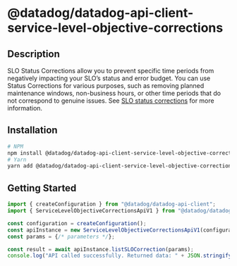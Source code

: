 # @datadog/datadog-api-client-service-level-objective-corrections

## Description

SLO Status Corrections allow you to prevent specific time periods from negatively impacting
your SLO’s status and error budget. You can use Status Corrections for various purposes, such
as removing planned maintenance windows, non-business hours, or other time periods that do
not correspond to genuine issues. See [SLO status corrections](https://docs.datadoghq.com/service_management/service_level_objectives/#slo-status-corrections) for more information.

## Installation

```sh
# NPM
npm install @datadog/datadog-api-client-service-level-objective-corrections
# Yarn
yarn add @datadog/datadog-api-client-service-level-objective-corrections
```

## Getting Started
```ts
import { createConfiguration } from "@datadog/datadog-api-client";
import { ServiceLevelObjectiveCorrectionsApiV1 } from "@datadog/datadog-api-client-service-level-objective-corrections";

const configuration = createConfiguration();
const apiInstance = new ServiceLevelObjectiveCorrectionsApiV1(configuration);
const params = {/* parameters */};

const result = await apiInstance.listSLOCorrection(params);
console.log("API called successfully. Returned data: " + JSON.stringify(result));
```